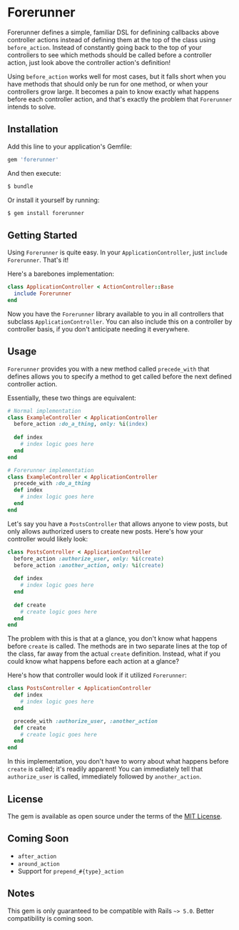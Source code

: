 # Forerunner
Forerunner defines a simple, familiar DSL for definining callbacks above
controller actions instead of defining them at the top of the class using
`before_action`. Instead of constantly going back to the top of your controllers
to see which methods should be called before a controller action, just look
above the controller action's definition!

Using `before_action` works well for most cases, but it falls short when you
have methods that should only be run for one method, or when your controllers
grow large. It becomes  a pain to know exactly what happens before each
controller action, and that's exactly the problem that `Forerunner` intends to
solve.

## Installation
Add this line to your application's Gemfile:

```ruby
gem 'forerunner'
```

And then execute:
```bash
$ bundle
```

Or install it yourself by running:
```bash
$ gem install forerunner
```

## Getting Started

Using `Forerunner` is quite easy. In your `ApplicationController`, just `include
Forerunner`. That's it!

Here's a barebones implementation:

```ruby
class ApplicationController < ActionController::Base
  include Forerunner
end
```

Now you have the `Forerunner` library available to you in all controllers that
subclass `ApplicationController`.  You can also include this on a controller by
controller basis, if you don't anticipate needing it everywhere.

## Usage

`Forerunner` provides you with a new method called `precede_with` that defines
allows you to specify a method to get called before the next defined controller
action.

Essentially, these two things are equivalent:
```ruby
# Normal implementation
class ExampleController < ApplicationController
  before_action :do_a_thing, only: %i(index)
  
  def index
    # index logic goes here
  end
end

# Forerunner implementation
class ExampleController < ApplicationController
  precede_with :do_a_thing
  def index
    # index logic goes here
  end
end
```

Let's say you have a `PostsController` that allows anyone to view posts, but
only allows authorized users to create new posts. Here's how your controller
would likely look:

```ruby
class PostsController < ApplicationController
  before_action :authorize_user, only: %i(create)
  before_action :another_action, only: %i(create)
  
  def index
    # index logic goes here
  end
  
  def create
    # create logic goes here
  end
end
```

The problem with this is that at a glance, you don't know what happens before
`create` is called.  The methods are in two separate lines at the top of the
class, far away from the actual `create` definition.  Instead, what if you could
know what happens before each action at a glance?

Here's how that controller would look if it utilized `Forerunner`:

```ruby
class PostsController < ApplicationController
  def index
    # index logic goes here
  end

  precede_with :authorize_user, :another_action
  def create
    # create logic goes here
  end
end
```

In this implementation, you don't have to worry about what happens before
`create` is called; it's readily apparent! You can immediately tell that
`authorize_user` is called, immediately followed by `another_action`.

## License
The gem is available as open source under the terms of the [MIT License](http://opensource.org/licenses/MIT).

## Coming Soon
* `after_action`
* `around_action`
* Support for `prepend_#{type}_action`

## Notes
This gem is only guaranteed to be compatible with Rails `~> 5.0`. Better
compatibility is coming soon.

